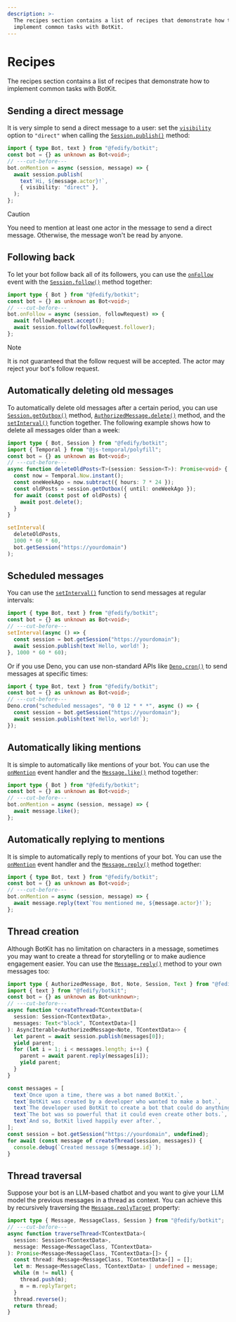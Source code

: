 ```yaml
---
description: >-
  The recipes section contains a list of recipes that demonstrate how to
  implement common tasks with BotKit.
---
```


Recipes
=======

The recipes section contains a list of recipes that demonstrate how to implement
common tasks with BotKit.


Sending a direct message
------------------------

It is very simple to send a direct message to a user: set
the [`visibility`](./concepts/message.md#visibility) option to `"direct"`
when calling the [`Session.publish()`](./concepts/message.md#publishing-a-message)
method:

~~~~ typescript twoslash
import { type Bot, text } from "@fedify/botkit";
const bot = {} as unknown as Bot<void>;
// ---cut-before---
bot.onMention = async (session, message) => {
  await session.publish(
    text`Hi, ${message.actor}!`,
    { visibility: "direct" },
  );
};
~~~~

> [!CAUTION]
> You need to mention at least one actor in the message to send a direct
> message.  Otherwise, the message won't be read by anyone.


Following back
--------------

To let your bot follow back all of its followers, you can use
the [`onFollow`](./concepts/events.md#follow) event with
the [`Session.follow()`](./concepts//session.md#following-an-actor) method
together:

~~~~ typescript twoslash
import type { Bot } from "@fedify/botkit";
const bot = {} as unknown as Bot<void>;
// ---cut-before---
bot.onFollow = async (session, followRequest) => {
  await followRequest.accept();
  await session.follow(followRequest.follower);
};
~~~~

> [!NOTE]
> It is not guaranteed that the follow request will be accepted.
> The actor may reject your bot's follow request.


Automatically deleting old messages
-----------------------------------

To automatically delete old messages after a certain period, you can use
[`Session.getOutbox()`](./concepts/message.md#getting-published-messages) method,
[`AuthorizedMessage.delete()`](./concepts/message.md#deleting-a-message) method,
and the [`setInterval()`] function together.  The following example shows how to
delete all messages older than a week:

~~~~ typescript twoslash
import type { Bot, Session } from "@fedify/botkit";
import { Temporal } from "@js-temporal/polyfill";
const bot = {} as unknown as Bot<void>;
// ---cut-before---
async function deleteOldPosts<T>(session: Session<T>): Promise<void> {
  const now = Temporal.Now.instant();
  const oneWeekAgo = now.subtract({ hours: 7 * 24 });
  const oldPosts = session.getOutbox({ until: oneWeekAgo });
  for await (const post of oldPosts) {
    await post.delete();
  }
}

setInterval(
  deleteOldPosts,
  1000 * 60 * 60,
  bot.getSession("https://yourdomain")
);
~~~~

[`setInterval()`]: https://developer.mozilla.org/en-US/docs/Web/API/WindowOrWorkerGlobalScope/setInterval


Scheduled messages
------------------

You can use the [`setInterval()`] function to send messages at regular
intervals:

~~~~ typescript twoslash
import { type Bot, text } from "@fedify/botkit";
const bot = {} as unknown as Bot<void>;
// ---cut-before---
setInterval(async () => {
  const session = bot.getSession("https://yourdomain");
  await session.publish(text`Hello, world!`);
}, 1000 * 60 * 60);
~~~~

Or if you use Deno, you can use non-standard APIs like [`Deno.cron()`] to send
messages at specific times:

~~~~ typescript twoslash
import { type Bot, text } from "@fedify/botkit";
const bot = {} as unknown as Bot<void>;
// ---cut-before---
Deno.cron("scheduled messages", "0 0 12 * * *", async () => {
  const session = bot.getSession("https://yourdomain");
  await session.publish(text`Hello, world!`);
});
~~~~

[`Deno.cron()`]: https://docs.deno.com/api/deno/~/Deno.cron


Automatically liking mentions
-----------------------------

It is simple to automatically like mentions of your bot.  You can use the
[`onMention`](./concepts/events.md#mention) event handler and
the [`Message.like()`](./concepts/message.md#liking-a-message) method together:

~~~~ typescript twoslash
import type { Bot } from "@fedify/botkit";
const bot = {} as unknown as Bot<void>;
// ---cut-before---
bot.onMention = async (session, message) => {
  await message.like();
};
~~~~


Automatically replying to mentions
----------------------------------

It is simple to automatically reply to mentions of your bot.  You can use the
[`onMention`](./concepts/events.md#mention) event handler and
the [`Message.reply()`](./concepts/message.md#replying-to-a-message) method
together:

~~~~ typescript twoslash
import { type Bot, text } from "@fedify/botkit";
const bot = {} as unknown as Bot<void>;
// ---cut-before---
bot.onMention = async (session, message) => {
  await message.reply(text`You mentioned me, ${message.actor}!`);
};
~~~~


Thread creation
---------------

Although BotKit has no limitation on characters in a message, sometimes you may
want to create a thread for storytelling or to make audience engagement easier.
You can use the [`Message.reply()`](./concepts/message.md#replying-to-a-message)
method to your own messages too:

~~~~ typescript twoslash
import type { AuthorizedMessage, Bot, Note, Session, Text } from "@fedify/botkit";
import { text } from "@fedify/botkit";
const bot = {} as unknown as Bot<unknown>;
// ---cut-before---
async function *createThread<TContextData>(
  session: Session<TContextData>,
  messages: Text<"block", TContextData>[]
): AsyncIterable<AuthorizedMessage<Note, TContextData>> {
  let parent = await session.publish(messages[0]);
  yield parent;
  for (let i = 1; i < messages.length; i++) {
    parent = await parent.reply(messages[i]);
    yield parent;
  }
}

const messages = [
  text`Once upon a time, there was a bot named BotKit.`,
  text`BotKit was created by a developer who wanted to make a bot.`,
  text`The developer used BotKit to create a bot that could do anything.`,
  text`The bot was so powerful that it could even create other bots.`,
  text`And so, BotKit lived happily ever after.`,
];
const session = bot.getSession("https://yourdomain", undefined);
for await (const message of createThread(session, messages)) {
  console.debug(`Created message ${message.id}`);
}
~~~~


Thread traversal
----------------

Suppose your bot is an LLM-based chatbot and you want to give your LLM model
the previous messages in a thread as context.  You can achieve this by
recursively traversing
the [`Message.replyTarget`](./concepts/message.md#traversing-the-conversation)
property:

~~~~ typescript twoslash
import type { Message, MessageClass, Session } from "@fedify/botkit";
// ---cut-before---
async function traverseThread<TContextData>(
  session: Session<TContextData>,
  message: Message<MessageClass, TContextData>
): Promise<Message<MessageClass, TContextData>[]> {
  const thread: Message<MessageClass, TContextData>[] = [];
  let m: Message<MessageClass, TContextData> | undefined = message;
  while (m != null) {
    thread.push(m);
    m = m.replyTarget;
  }
  thread.reverse();
  return thread;
}
~~~~
